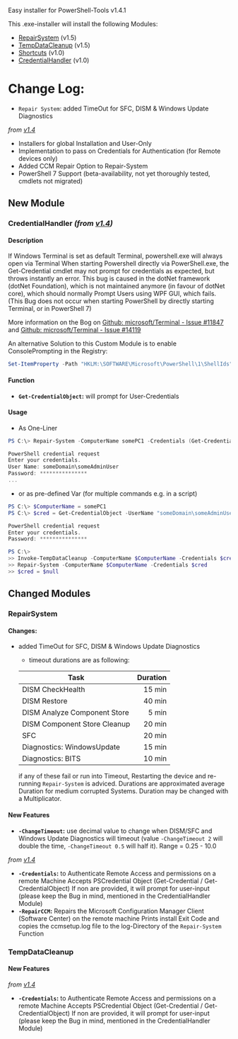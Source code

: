 Easy installer for PowerShell-Tools v1.4.1

This .exe-installer will install the following Modules:

- [RepairSystem](https://github.com/halatsWol/PowerShell-Tools/tree/v1.4/modules/Repair-System) (v1.5)
- [TempDataCleanup](https://github.com/halatsWol/PowerShell-Tools/tree/v1.4/modules/TempDataCleanup) (v1.5)
- [Shortcuts](https://github.com/halatsWol/PowerShell-Tools/tree/v1.4/modules/Shortcuts) (v1.0)
- [CredentialHandler](https://github.com/halatsWol/PowerShell-Tools/tree/v1.4/modules/CredentialHandler) (v1.0)

# Change Log:

- `Repair System`: added TimeOut for SFC, DISM & Windows Update Diagnostics

_from [v1.4](https://github.com/halatsWol/PowerShell-Tools/releases/tag/v1.4)_
- Installers for global Installation and User-Only
- Implementation to pass on Credentials for Authentication (for Remote devices only)
- Added CCM Repair Option to Repair-System
- PowerShell 7 Support (beta-availability, not yet thoroughly tested, cmdlets not migrated)

## New Module
### CredentialHandler _(from [v1.4](https://github.com/halatsWol/PowerShell-Tools/releases/tag/v1.4))_
#### Description

If Windows Terminal is set as default Terminal, powershell.exe will always open via Terminal
When starting Powershell directly via PowerShell.exe, the Get-Credential cmdlet may not prompt for credentials as expected, but throws instantly an error.
This bug is caused in the dotNet framework (dotNet Foundation), which is not maintained anymore (in favour of dotNet core), which should normally Prompt Users using WPF GUI, which fails.
(This Bug does not occur when starting PowerShell by directly starting Terminal, or  in PowerShell 7)

More information on the Bog on [Github: microsoft/Terminal - Issue #11847](https://github.com/microsoft/terminal/issues/11847#issuecomment-1402554766) and [Github: microsoft/Terminal - Issue #14119](https://github.com/microsoft/terminal/issues/14119)

An alternative Solution to this Custom Module is to enable ConsolePrompting in the Registry:
```Powershell
Set-ItemProperty -Path "HKLM:\SOFTWARE\Microsoft\PowerShell\1\ShellIds" -Name "ConsolePrompting" -Value $true
```

#### Function

- **`Get-CredentialObject`:** will prompt for User-Credentials

#### Usage

- As One-Liner
```Powershell
PS C:\> Repair-System -ComputerName somePC1 -Credentials (Get-CredentialObject)

PowerShell credential request
Enter your credentials.
User Name: someDomain\someAdminUser
Password: ***************
...
```

- or as pre-defined Var (for multiple commands e.g. in a script)
```Powershell
PS C:\> $ComputerName = somePC1
PS C:\> $cred = Get-CredentialObject -UserName "someDomain\someAdminUser"

PowerShell credential request
Enter your credentials.
Password: ***************

PS C:\>
>> Invoke-TempDataCleanup -ComputerName $ComputerName -Credentials $cred
>> Repair-System -ComputerName $ComputerName -Credentials $cred
>> $cred = $null
```

## Changed Modules
### RepairSystem

#### Changes:

- added TimeOut for SFC, DISM & Windows Update Diagnostics
  - timeout durations are as following:

   | Task | Duration |
   | ---- | --------: |
   | DISM CheckHealth | 15 min |
   | DISM Restore | 40 min |
   | DISM Analyze Component Store | 5 min |
   | DISM Component Store Cleanup | 20 min |
   | SFC | 20 min |
   | Diagnostics: WindowsUpdate | 15 min |
   | Diagnostics: BITS | 10 min|

  if any of these fail or run into Timeout, Restarting the device and re-running `Repair-System` is adviced.
  Durations are approximated average Duration for medium corrupted Systems. Duration may be changed with a Multiplicator.

#### New Features

- **`-ChangeTimeout`:** use decimal value to change when DISM/SFC and Windows Update Diagnostics will timeout (value `-ChangeTimeout 2` will double the time, `-ChangeTimeout 0.5` will half it).
Range = 0.25 - 10.0

_from [v1.4](https://github.com/halatsWol/PowerShell-Tools/releases/tag/v1.4)_
- **`-Credentials`:** to Authenticate Remote Access and permissions on a remote Machine
Accepts PSCredential Object (Get-Credential / Get-CredentialObject)
If non are provided, it will prompt for user-input (please keep the Bug in mind, mentioned in the CredentialHandler Module)
- **`-RepairCCM`:** Repairs the Microsoft Configuration Manager Client (Software Center) on the remote machine
Prints install Exit Code and copies the ccmsetup.log file to the log-Directory of the `Repair-System` Function

### TempDataCleanup
#### New Features

_from [v1.4](https://github.com/halatsWol/PowerShell-Tools/releases/tag/v1.4)_
- **`-Credentials`:** to Authenticate Remote Access and permissions on a remote Machine
Accepts PSCredential Object (Get-Credential / Get-CredentialObject)
If non are provided, it will prompt for user-input (please keep the Bug in mind, mentioned in the CredentialHandler Module)



